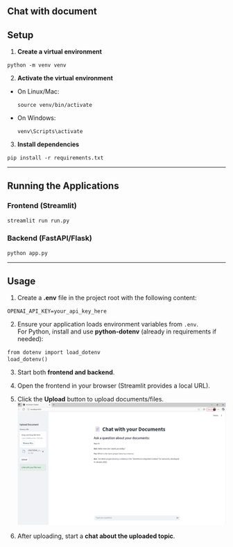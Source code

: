 ## Chat with document

## Setup

1. **Create a virtual environment**
```
python -m venv venv
```


2. **Activate the virtual environment**
- On Linux/Mac:
  ```
  source venv/bin/activate
  ```
- On Windows:
  ```
  venv\Scripts\activate
  ```

3. **Install dependencies**
```
pip install -r requirements.txt
```

---

## Running the Applications

### Frontend (Streamlit)
```
streamlit run run.py
```

### Backend (FastAPI/Flask)
```
python app.py
```

---

## Usage

1. Create a **.env** file in the project root with the following content:
```
OPENAI_API_KEY=your_api_key_here
```

2. Ensure your application loads environment variables from `.env`.  
For Python, install and use **python-dotenv** (already in requirements if needed):
```
from dotenv import load_dotenv
load_dotenv()
```

3. Start both **frontend and backend**.

4. Open the frontend in your browser (Streamlit provides a local URL).

5. Click the **Upload** button to upload documents/files.  
*![UI](screenshots/UI.png)*

6. After uploading, start a **chat about the uploaded topic**.
